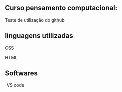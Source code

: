 ## Curso pensamento computacional:

Teste de utilização do github

## linguagens utilizadas

CSS

HTML

## Softwares

-VS code

